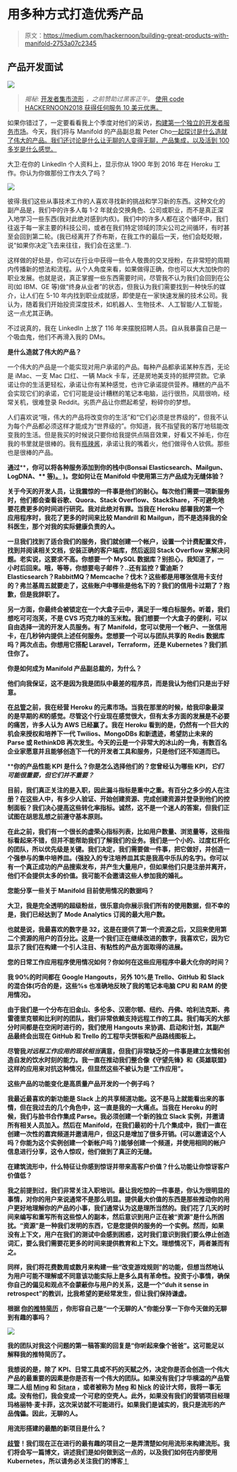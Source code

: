 # 用多种方式打造优秀产品

> 原文：<https://medium.com/hackernoon/building-great-products-with-manifold-2753a07c2345>

## **产品开发面试**

![](img/15811066d147f729c5483823144fbad9.png)

> *揭秘:* [开发者集市流形](https://goo.gl/BtueKD) *，之前赞助过黑客正午。* [使用 code HACKERNOON2018 获得任何服务 10 美元优惠。](https://goo.gl/BtueKD)

如果你错过了，一定要看看我上个季度对他们的采访，[构建第一个独立的开发者服务市场](https://hackernoon.com/building-the-first-independent-marketplace-for-developer-services-830bad14228e)。今天，我们将与 Manifold 的产品副总裁 Peter Cho[一起探讨是什么造就了伟大的产品。我们还讨论是什么让无聊的人变得无聊，产品集成，以及活到 100 多岁是什么感觉。](https://www.linkedin.com/in/petercho/)

大卫:在你的 LinkedIn 个人资料上，显示你从 1900 年到 2016 年在 Heroku 工作。你认为你做那份工作太久了吗？

![](img/966bda4cbd78beace835ed749647a440.png)

彼得:我们这些从事技术工作的人喜欢寻找新的挑战和学习新的东西。这种文化的副产品是，我们中的许多人每 1-2 年就会交换角色、公司或职业，而不是真正深入地学习一些东西(我对此绝对感到内疚)。我们中的许多人都在这个循环中，我们往返于每一家主要的科技公司，或者在我们特定领域的顶尖公司之间循环，有时甚至会回到第二轮。(我已经离开了乔布斯，在我工作的最后一天，他们会眨眨眼，说“如果你决定飞去来往往，我们会在这里..”).

这样做的好处是，你可以在行业中获得一些令人敬畏的交叉授粉，在非常短的周期内传播新的想法和流程。从个人角度来看，如果做得正确，你也可以大大加快你的职业发展。也就是说，真正掌握一些东西需要时间，尽管我不认为我们会回到在公司(如 IBM、GE 等)做“终身从业者”的状态，但我认为我们需要找到一种快乐的媒介，让人们在 5-10 年内找到职业成就感，即使是在一家快速发展的技术公司。我认为，随着我们开始投资深度技术，如机器人、生物技术、人工智能/人工智能，这一点尤其正确。

不过说真的，我在 LinkedIn 上放了 116 年来摆脱招聘人员。自从我暴露自己是一个吸血鬼，他们不再滑入我的 DMs。

**是什么造就了伟大的产品？**

一个伟大的产品是一个能实现对用户承诺的产品。每种产品都承诺某种东西，无论是 iMac、一支 Mac 口红、一辆 Mack 卡车，还是房地美支持的抵押贷款。它承诺让你的生活更轻松，承诺让你有某种感觉，也许它承诺提供营养。糟糕的产品不会实现它们的承诺，它们可能是设计糟糕的笔记本电脑，运行很热，风扇很响，经常关机，很难登录 Reddit。劣质产品让你燃起希望，粉碎你的梦想。

人们喜欢说“哦，伟大的产品将改变你的生活”和“它们必须是世界级的”，但我不认为每个产品都必须这样才能成为“世界级的”。你知道，我不指望我的客厅地毯能改变我的生活。但是我买的时候说只要你给我提供点隔音效果，好看又不掉毛，你在我的书里就是很棒的。我有[瓶辣酱](https://www.elyucateco.com/)，承诺让我的嘴着火，他们做得令人钦佩。那些也是很棒的产品。

**通过**[](https://goo.gl/BtueKD)****，你可以将各种服务添加到你的栈中(Bonsai Elasticsearch、Mailgun、LogDNA、** [**等)。**](https://www.manifold.co/services) **)。您如何让在 Manifold 中使用第三方产品成为无缝体验？****

**关于今天的开发人员，让我震惊的一件事是他们的耐心。每次他们需要一项新服务时，他们都会查看谷歌、Quora、Stack Overflow、StackShare，不可避免地要花费更多的时间进行研究。我对此绝对有罪。当我在 Heroku 部署我的第一个应用程序时，我花了更多的时间来比较 Mandrill 和 Mailgun，而不是选择我的全科医生，那个对我的实际健康负责的人。**

**一旦我们找到了适合我们的服务，我们就创建一个帐户，设置一个计费配置文件，找到并阅读相关文档，安装正确的客户端库，然后返回 Stack Overflow 来解决问题。老实说，这要求不高。你想要一个 MySQL 数据库？别担心，我知道了，一小时后回来。哦，等等，你想要电子邮件？..还有监控？雷迪斯？Elasticsearch？RabbitMQ？Memcache？伐木？这些都是用哪张信用卡支付的？弗兰基周五就要走了，这些账户中哪些是他名下的？我们的信用卡过期了？抱歉，但是我辞职了。**

**另一方面，你最终会被锁定在一个大盒子云中，满足于一堆白标服务。听着，我们想吃可可泡芙，不是 CVS 巧克力味的玉米粒。我们想要一个大盒子的便利，可以自由选择一流的开发人员服务。有了 Manifold，您可以使用一个帐户、一张信用卡，在几秒钟内提供上述任何服务。您想要一个可以与团队共享的 Redis 数据库吗？两次点击。你想用它搭配 Laravel，Terraform，还是 Kubernetes？我们抓住你了。**

****你是如何成为 Manifold 产品副总裁的，为什么？****

**他们向我保证，这不是因为我是团队中最差的程序员，而是我认为他们只是出于好意。**

**在[总管](https://goo.gl/BtueKD)之前，我在经营 Heroku 的元素市场。当我在那里的时候，给我印象最深的是早期的*和*的感觉。尽管这个行业现在感觉很大，但有太多方面的发展是不必要的痛苦，许多人认为 AWS 已经赢了。我在 Heroku 看到的是，仍然有一个巨大的机会来授权和培养下一代 Twilios、MongoDBs 和新遗迹，希望防止未来的 Parse 或 RethinkDB 再次发生。今天的云是一个非常大的冰山的一角，有数百名企业家愿意并且能够创造下一代的开发者工具和服务，只是他们还不知道而已。**

****你的产品性能 KPI 是什么？你是怎么选择他们的？您曾经认为哪些 KPI，*它们可能很重要，*但它们并不重要？****

**目前，我们真正关注的是入职，因此漏斗指标是重中之重。有百分之多少的人在注册？在这些人中，有多少人验证、开始创建资源、完成创建资源并登录到他们的控制面板？我们决心提高这些转化率指标。诚然，这不是一个迷人的答案，但我们正试图在胡思乱想之前遵守基本原则。**

**在此之前，我们有一个很长的虚荣心指标列表，比如用户数量、浏览量等，这些指标看起来不错，但并不能帮助我们了解我们的业务。我们是一个小的、过度杠杆化的团队，所以优先级是关键。我们决定，我们需要做一件事，把它做好，并创造一个强参与的集中培养皿。(强投入的专注培养皿其实是我高中乐队的名字)。你可以有一个真正成功的产品搜索发布，并产生大量用户，但如果他们只是注册并离开，他们不会提供太多的价值。我可能不会邀请这些人参加我的婚礼。**

****您能分享一些关于 Manifold 目前使用情况的数据吗？****

**大卫，我是完全透明的超级粉丝，很乐意向你展示我们所有的使用数据，但不幸的是，我们已经达到了 Mode Analytics 订阅的最大用户数。**

**也就是说，我最喜欢的数字是 32，这是在提供了第一个资源之后，又回来使用第二个资源的用户的百分比。这是一个我们正在继续改进的数字，我喜欢它，因为它显示了我们在构建一个引人注目、有粘性的产品方面取得的进展。**

****您的日常工作应用程序使用情况如何？你如何在这些应用程序中最大化你的时间？****

**我 90%的时间都在 Google Hangouts，另外 10%是 Trello、GitHub 和 Slack 的混合体(巧合的是，这些%s 也准确地反映了我的笔记本电脑 CPU 和 RAM 的使用情况)。**

**由于我们是一个分布在旧金山、多伦多、汉密尔顿、纽约、丹佛、哈利法克斯、弗雷德里克顿和比利时的团队，我们非常依赖支持远程工作的工具。我们每天的大部分时间都是在空闲时进行的，我们使用 Hangouts 来协调、启动和计划，其副产品最终会出现在 GitHub 和 Trello 的工程华夫饼板和产品路线图板上。**

**尽管我*对远程工作应用的现状相当*满意，但我们非常缺乏的一件事是建立友情和创造自发的饮水时刻的能力。我一直在推动我们整合像《守望先锋》和《英雄联盟》这样的应用来对抗这种情况，但显然这些不被认为是“工作应用”。**

****这些产品的功能变化是高质量产品开发的一个例子吗？****

**我最近最喜欢的新功能是 Slack 上的共享频道功能。这不是马上就能看出来的事情，但在我过去的几个角色中，这一直是我的一大痛点。当我在 Heroku 的时候，我们与脸书合作集成 Parse。我必须创建一个新的独立 Slack 实例，并邀请所有相关人员加入。然后在 Manifold，在我们最初的十几个集成中，我们一直在创建一次性的嘉宾频道并邀请用户，但这只是增加了很多开销。(可以邀请这个人吗？你能为这个实例创建一个新帐户吗？)能够创建一个频道，并使用相同的帐户信息进行分享，这令人惊叹，他们做到了真正的无缝。**

****在建筑流形中，什么特征让你感到惊讶并带来高客户价值？什么功能让你惊讶客户价值低？****

**我之前提到过，我们非常关注入职培训。最让我吃惊的一件事是，你认为很明显的事情，对你的用户来说通常不是那么明显。提供最大价值的东西是那些推动你的用户更好地理解你的产品的小事，我们通常认为这是理所当然的。我们花了几天的时间来编写和重写所有这些惊人的副本，然后意识到用户正在被“资源”是什么所困扰。“资源”是一种我们发明的东西，它是您提供的服务的一个实例。然而，如果没有上下文，用户在我们的测试中会感到困惑，这时我们意识到我们要么停止创造词汇，要么我们需要花更多的时间来提供教育和上下文。理想情况下，两者兼而有之。**

**同样，我们将花费数周或数月来构建一些“改变游戏规则”的功能，但想当然地认为用户可能不理解或不同意该功能实际上是多么具有革命性。投资于小事情，确保你自己的偏见和观点不会蒙蔽你与用户的关系，这是一个“duh it sense in retrospect”的教训，比我希望的更经常发生，但让我们保持谦虚。**

****根据** [**你的推特简历**](https://twitter.com/etcpeter) **，你形容自己是“一个无聊的人”你能分享一下你今天做的无聊到有趣的事吗？****

**![](img/47c02bf6559ca98e46b57412cc5c5399.png)**

**我的团队对我这个问题的第一稿答案的回复是“你听起来像个爸爸”。这可能足以解释我的推特简历了。**

**我想说的是，除了 KPI、日常工具或不朽的天赋之外，决定你是否会创造一个伟大产品的最重要的因素是你是否有一个伟大的团队。如果没有我们才华横溢的产品管理二人组 [Ming](https://twitter.com/its__ming) 和 [Sitara](https://twitter.com/sitara_ramesh) ，或者被称为 [Meg](https://twitter.com/megthesmith) 和 [Nick](https://twitter.com/ntassone) 的设计大师，我将一事无成。没有他们，我会变成一个可悲的空壳人。此外，如果没有我们的营销项目经理玛格丽特·麦卡菲，这次采访就不可能进行。如果我们是诚实的，我只是流形的产品傀儡。因此，无聊的人。**

****用流形搭建的最酷的新项目是什么？****

**[歧管](https://goo.gl/BtueKD)！我们现在正在进行的最有趣的项目之一是弄清楚如何用流形来构建流形。我们将会写一篇博文，讲述我们是如何做到这一点的，以及我们如何在内部使用 Kubernetes，所以请务必关注我们的博客[！](https://blog.manifold.co/)**